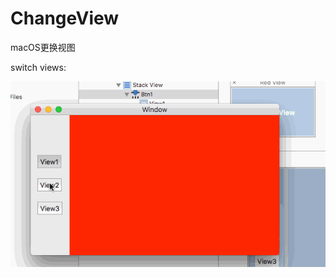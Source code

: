 # ChangeView
macOS更换视图

switch views:

![view](https://github.com/shibiao/ChangeView/blob/master/22.gif)
